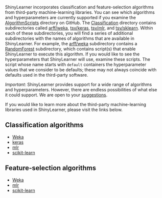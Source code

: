 ShinyLearner incorporates classification and feature-selection algorithms from third-party machine-learning libraries. You can see which algorithms and hyperparameters are currently supported if you examine the [AlgorithmScripts](https://github.com/srp33/ShinyLearner/tree/master/AlgorithmScripts) directory on GitHub. The [Classification](https://github.com/srp33/ShinyLearner/tree/master/AlgorithmScripts/Classification) directory contains subdirectories called [arff/weka](https://github.com/srp33/ShinyLearner/tree/master/AlgorithmScripts/Classification/arff/weka), [tsv/keras](https://github.com/srp33/ShinyLearner/tree/master/AlgorithmScripts/Classification/tsv/keras), [tsv/mlr](https://github.com/srp33/ShinyLearner/tree/master/AlgorithmScripts/Classification/tsv/mlr), and [tsv/sklearn](https://github.com/srp33/ShinyLearner/tree/master/AlgorithmScripts/Classification/tsv/sklearn). Within each of these subdirectories, you will find a series of additional subdirectories with the names of algorithms that are available in ShinyLearner. For example, the [arff/weka](https://github.com/srp33/ShinyLearner/tree/master/AlgorithmScripts/Classification/arff/weka) subdirectory contains a [RandomForest](https://github.com/srp33/ShinyLearner/tree/master/AlgorithmScripts/Classification/arff/weka/RandomForest) subdirectory, which contains script(s) that enable ShinyLearner to execute this algorithm. If you would like to see the hyperparameters that ShinyLearner will use, examine these scripts. The script whose name starts with `default` containers the hyperparameter values that we consider to be defaults; these may not always coincide with defaults used in the third-party software.

*Important*: ShinyLearner provides support for a wide range of algorithms and hyperparameters. However, there are endless possibilities of what else it could support. We are open to your [suggestions](https://github.com/srp33/ShinyLearner/issues).

If you would like to learn more about the third-party machine-learning libraries used in ShinyLearner, please visit the links below.

## Classification algorithms

* [Weka](http://weka.sourceforge.net/packageMetaData/)
* [keras](https://mlr-org.github.io/keras/)
* [mlr](https://mlr-org.github.io/mlr/)
* [scikit-learn](http://scikit-learn.org/stable/supervised_learning.html#supervised-learning)

## Feature-selection algorithms

* [Weka](http://weka.sourceforge.net/packageMetaData/)
* [mlr](https://mlr-org.github.io/mlr/)
* [scikit-learn](http://scikit-learn.org/stable/modules/feature_selection.html#feature-selection)
